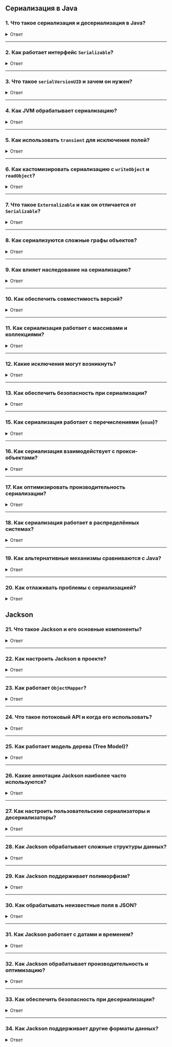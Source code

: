 </details>

## Сериализация в Java

### 1. Что такое сериализация и десериализация в Java?

<details> <summary>Ответ</summary>

Сериализация — процесс преобразования объекта в поток байтов. Десериализация — восстановление объекта из байтов. В Java используется интерфейс `Serializable` и классы `ObjectOutputStream`/`ObjectInputStream`.


</details>

---

### 2. Как работает интерфейс `Serializable`?

<details> <summary>Ответ</summary>

`Serializable` — маркерный интерфейс, указывающий, что объект можно сериализовать. JVM использует рефлексию для сериализации нестатических и непереходных (`transient`) полей.

**Особенности**:
- Игнорируются `static` и `transient` поля.
- Сериализация рекурсивна для всех ссылок на объекты.

</details>

---

### 3. Что такое `serialVersionUID` и зачем он нужен?

<details> <summary>Ответ</summary>

`serialVersionUID` — уникальный идентификатор версии класса для проверки совместимости при десериализации.

**Зачем нужен**:
- Предотвращает `InvalidClassException` при изменении структуры класса.
- Рекомендуется задавать явно: `private static final long serialVersionUID = 1L;`.

**Пример**:
```java
class Person implements Serializable {
    private static final long serialVersionUID = 1L;
    private String name;
    private int age;
}
```

</details>

---

### 4. Как JVM обрабатывает сериализацию?

<details> <summary>Ответ</summary>

JVM использует `ObjectOutputStream` для сериализации и `ObjectInputStream` для десериализации:
1. Записывает заголовок, метаданные класса и значения полей.
2. Обрабатывает ссылки через дескрипторы (`handle`).
3. При десериализации создаёт объект без вызова конструктора.

**Кастомизация**:
- Методы `writeObject` и `readObject`.

</details>

---

### 5. Как использовать `transient` для исключения полей?

<details> <summary>Ответ</summary>

`transient` исключает поле из сериализации. Полезно для паролей или временных данных.

**Пример**:
```java
class User implements Serializable {
    private String username;
    private transient String password;
}
```

**Нюанс**: `transient`-поля получают значения по умолчанию при десериализации.


</details>

---

### 6. Как кастомизировать сериализацию с `writeObject` и `readObject`?

<details> <summary>Ответ</summary>

Методы `writeObject` и `readObject` позволяют управлять сериализацией.


</details>

---

### 7. Что такое `Externalizable` и как он отличается от `Serializable`?

<details> <summary>Ответ</summary>

`Externalizable` требует явной реализации `writeExternal` и `readExternal`.

**Отличия**:
- Полный контроль, но больше кода.
- Компактнее, без метаданных.
- Требуется конструктор без параметров.

</details>

---

### 8. Как сериализуются сложные графы объектов?

<details> <summary>Ответ</summary>

JVM использует дескрипторы для обработки ссылок и циклических зависимостей.

**Пример**:
```java
class Node implements Serializable {
    private Node next;
    private String data;
}
```

**Нюанс**: Большие графы могут вызвать `StackOverflowError`.


</details>

---

### 9. Как влияет наследование на сериализацию?

<details> <summary>Ответ</summary>

- Если родительский класс `Serializable`, подклассы тоже сериализуемы.
- Если родитель не `Serializable`, его поля игнорируются, требуется конструктор без параметров.

**Пример**:
```java
class Parent {
    int parentField;
    public Parent() {}
}

class Child extends Parent implements Serializable {
    int childField;
}
```

</details>

---

### 10. Как обеспечить совместимость версий?

<details> <summary>Ответ</summary>

- Задавайте `serialVersionUID`.
- Обрабатывайте новые/удалённые поля через `writeObject`/`readObject`.

**Пример**:
```java
class Person implements Serializable {
    private static final long serialVersionUID = 1L;
    private String newField;

    private void readObject(ObjectInputStream in) throws IOException, ClassNotFoundException {
        in.defaultReadObject();
        if (newField == null) newField = "default";
    }
}
```

</details>

---

### 11. Как сериализация работает с массивами и коллекциями?

<details> <summary>Ответ</summary>

- Массивы сериализуются, если элементы `Serializable`.
- Коллекции (`ArrayList`, `HashMap`) сериализуют содержимое рекурсивно.

**Нюанс**: Несериализуемые элементы вызывают `NotSerializableException`.


</details>

---

### 12. Какие исключения могут возникнуть?

<details> <summary>Ответ</summary>

- `NotSerializableException`
- `InvalidClassException`
- `StreamCorruptedException`
- `ClassNotFoundException`
- `IOException`

</details>

---

### 13. Как обеспечить безопасность при сериализации?

<details> <summary>Ответ</summary>

- Используйте `ObjectInputFilter` (Java 9+).
- Реализуйте `readResolve`.
- Избегайте ненадёжных источников.

**Пример**:
```java
ObjectInputFilter filter = ObjectInputFilter.Config.createFilter("com.example.Person;!*");
ObjectInputStream in = new ObjectInputStream(inputStream);
in.setObjectInputFilter(filter);
```

</details>

---

### 15. Как сериализация работает с перечислениями (`enum`)?

<details> <summary>Ответ</summary>

Перечисления сериализуются как имя элемента и класс. Восстанавливаются через `Enum.valueOf`.


</details>

---

### 16. Как сериализация взаимодействует с прокси-объектами?

<details> <summary>Ответ</summary>

Прокси сериализуются, если интерфейсы `Serializable`. Сохраняется `InvocationHandler`.


</details>

---

### 17. Как оптимизировать производительность сериализации?

<details> <summary>Ответ</summary>

- Используйте `Externalizable`.
- Помечайте поля `transient`.
- Кэшируйте `serialVersionUID`.

</details>

---

### 18. Как сериализация работает в распределённых системах?

<details> <summary>Ответ</summary>

Используется для передачи объектов по сети (например, RMI). Требует сериализуемости и совместимости версий.


</details>

---

### 19. Как альтернативные механизмы сравниваются с Java?

<details> <summary>Ответ</summary>

| Механизм   | Преимущества                     | Недостатки                       |
|------------|----------------------------------|----------------------------------|
| **Kryo**   | Быстрее, компактнее             | Требует регистрации классов      |
| **Jackson**| Читаемый JSON, кроссплатформенный| Медленнее для бинарных данных    |
| **Protobuf**| Компактный, быстрый             | Требует схемы                    |

**Недостатки Java-сериализации**:
- Медленная из-за рефлексии.
- Уязвимости при десериализации.

</details>

---

### 20. Как отлаживать проблемы с сериализацией?

<details> <summary>Ответ</summary>

- Включите `-Dsun.io.serialization.extendedDebugInfo=true`.
- Используйте `javap -v` для анализа байт-кода.
- Проверяйте в тестах.


---

</details>

## Jackson

### 21. Что такое Jackson и его основные компоненты?

<details> <summary>Ответ</summary>

Jackson — библиотека для работы с JSON и другими форматами (YAML, XML, CBOR). Компоненты:
- `jackson-core`: Потоковый API (`JsonParser`, `JsonGenerator`).
- `jackson-databind`: Привязка данных (`ObjectMapper`).
- `jackson-annotations`: Аннотации (`@JsonProperty`).
- Модули: Для Avro, YAML, Joda и др.

**Нюанс**: `jackson-jr` — лёгкая версия для простых задач.


</details>

---

### 22. Как настроить Jackson в проекте?

<details> <summary>Ответ</summary>

Добавьте зависимость в Maven:
```xml
<dependency>
    <groupId>com.fasterxml.jackson.core</groupId>
    <artifactId>jackson-databind</artifactId>
    <version>2.19.0</version>
</dependency>
```

**Нюанс**: Совместимость версий модулей обязательна.


</details>

---

### 23. Как работает `ObjectMapper`?

<details> <summary>Ответ</summary>

`ObjectMapper` управляет сериализацией (`writeValue`) и десериализацией (`readValue`).

**Пример**:
```java
ObjectMapper mapper = new ObjectMapper();
String json = "{\"name\":\"Alice\",\"age\":30}";
Person person = mapper.readValue(json, Person.class);
```

**Нюанс**: Потокобезопасен, используйте один экземпляр.


</details>

---

### 24. Что такое потоковый API и когда его использовать?

<details> <summary>Ответ</summary>

Потоковый API (`JsonParser`, `JsonGenerator`) обрабатывает JSON построчно.

**Пример**:
```java
JsonFactory factory = new JsonFactory();
JsonParser parser = factory.createParser(new File("data.json"));
while (parser.nextToken() != null) {
    if (parser.getCurrentName() != null) {
        System.out.println(parser.getCurrentName() + ": " + parser.getText());
    }
}
```

**Когда использовать**: Для больших JSON-файлов.


</details>

---

### 25. Как работает модель дерева (Tree Model)?

<details> <summary>Ответ</summary>

Модель дерева использует `JsonNode` для представления JSON.

**Пример**:
```java
ObjectMapper mapper = new ObjectMapper();
JsonNode root = mapper.readTree("{\"name\":\"Bob\",\"age\":13}");
String name = root.get("name").asText();
```

**Нюанс**: Подходит для динамических структур.


</details>

---

### 26. Какие аннотации Jackson наиболее часто используются?

<details> <summary>Ответ</summary>

- `@JsonProperty`: Переименовывает поле.
- `@JsonIgnore`: Исключает поле.
- `@JsonInclude`: Управляет `null`-полями.
- `@JsonPropertyOrder`: Задаёт порядок полей.
- `@JsonSerialize`/`@JsonDeserialize`: Пользовательские сериализаторы.

**Пример**:
```java
@JsonProperty("full_name")
private String name;
```

</details>

---

### 27. Как настроить пользовательские сериализаторы и десериализаторы?

<details> <summary>Ответ</summary>

Наследуйте `JsonSerializer` и `JsonDeserializer`.

**Пример**:
```java
public class LocalDateSerializer extends JsonSerializer<LocalDate> {
    @Override
    public void serialize(LocalDate value, JsonGenerator gen, SerializerProvider serializers) throws IOException {
        gen.writeString(value.format(DateTimeFormatter.ISO_LOCAL_DATE));
    }
}
```

**Нюанс**: Используйте `jackson-datatype-jsr310` для стандартных типов.


</details>

---

### 28. Как Jackson обрабатывает сложные структуры данных?

<details> <summary>Ответ</summary>

Автоматически сериализует коллекции и карты, если элементы поддерживаются.

**Пример**:
```java
class ComplexData {
    private List<Person> persons;
    private Map<String, Integer> scores;
}
```

**Нюанс**: Используйте `TypeReference` для обобщённых типов.


</details>

---

### 29. Как Jackson поддерживает полиморфизм?

<details> <summary>Ответ</summary>

Используйте `@JsonTypeInfo` и `@JsonSubTypes`.

**Пример**:
```java
@JsonTypeInfo(use = JsonTypeInfo.Id.NAME, property = "type")
@JsonSubTypes({
    @JsonSubTypes.Type(value = Dog.class, name = "dog"),
    @JsonSubTypes.Type(value = Cat.class, name = "cat")
})
interface Animal {}
```

</details>

---

### 30. Как обрабатывать неизвестные поля в JSON?

<details> <summary>Ответ</summary>

Отключите `FAIL_ON_UNKNOWN_PROPERTIES` или используйте `@JsonAnySetter`.

**Пример**:
```java
mapper.configure(DeserializationFeature.FAIL_ON_UNKNOWN_PROPERTIES, false);
```

</details>

---

### 31. Как Jackson работает с датами и временем?

<details> <summary>Ответ</summary>

Используйте `@JsonFormat` или модуль `jackson-datatype-jsr310`.

**Пример**:
```java
@JsonFormat(pattern = "yyyy-MM-dd")
private LocalDate date;
```

</details>

---

### 32. Как Jackson обрабатывает производительность и оптимизацию?

<details> <summary>Ответ</summary>

- Потоковый API для больших данных.
- Модуль Afterburner для ускорения.
- Кэширование метаданных.

</details>

---

### 33. Как обеспечить безопасность при десериализации?

<details> <summary>Ответ</summary>

- Используйте `ObjectInputFilter` или `PolymorphicTypeValidator`.
- Избегайте ненадёжных источников.

**Пример**:
```java
mapper.activateDefaultTyping(mapper.getPolymorphicTypeValidator(), ObjectMapper.DefaultTyping.NON_FINAL);
```

</details>

---

### 34. Как Jackson поддерживает другие форматы данных?

<details> <summary>Ответ</summary>

Поддерживает YAML, XML, CBOR через модули.

**Пример (YAML)**:
```java
ObjectMapper yamlMapper = new ObjectMapper(new YAMLFactory());
```


